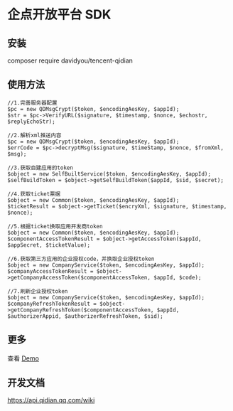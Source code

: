 # 企点开放平台 SDK

## 安装
composer require davidyou/tencent-qidian

## 使用方法

```
//1.完善服务器配置
$pc = new QDMsgCrypt($token, $encodingAesKey, $appId);
$str = $pc->VerifyURL($signature, $timestamp, $nonce, $echostr, $replyEchoStr);

//2.解析xml推送内容
$pc = new QDMsgCrypt($token, $encodingAesKey, $appId);
$errCode = $pc->decryptMsg($signature, $timeStamp, $nonce, $fromXml, $msg);

//3.获取自建应用的token
$object = new SelfBuiltService($token, $encodingAesKey, $appId);
$selfBuildToken = $object->getSelfBuildToken($appId, $sid, $secret);

//4.获取ticket票据
$object = new Common($token, $encodingAesKey, $appId);
$ticketResult = $object->getTicket($encryXml, $signature, $timestamp, $nonce);

//5.根据ticket换取应用开发商token
$object = new Common($token, $encodingAesKey, $appId);
$componentAccessTokenResult = $object->getAccessToken($appId, $appSecret, $ticketValue);

//6.获取第三方应用的企业授权code，并换取企业授权token
$object = new CompanyService($token, $encodingAesKey, $appId);
$companyAccessTokenResult = $object->getCompanyAccessToken($componentAccessToken, $appId, $code);

//7.刷新企业授权token
$object = new CompanyService($token, $encodingAesKey, $appId);
$companyRefreshTokenResult = $object->getCompanyRefreshToken($componentAccessToken, $appId, $authorizerAppid, $authorizerRefreshToken, $sid);
```

## 更多
查看 [Demo](https://github.com/TencentQidian/qidian-sdk-php/blob/master/demo/demo.php "Demo")

## 开发文档

https://api.qidian.qq.com/wiki